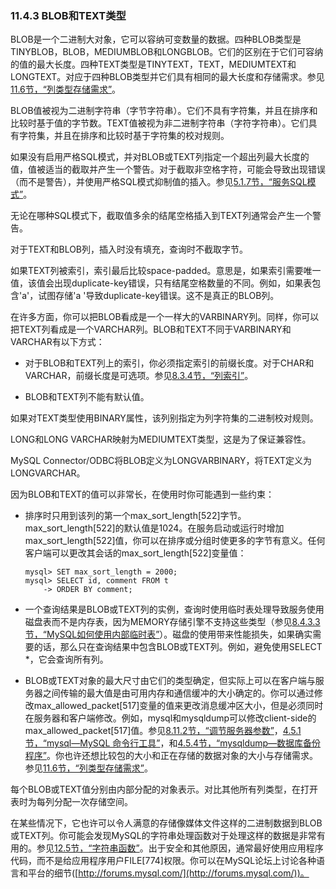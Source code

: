 ### 11.4.3 BLOB和TEXT类型

BLOB是一个二进制大对象，它可以容纳可变数量的数据。四种BLOB类型是TINYBLOB，BLOB，MEDIUMBLOB和LONGBLOB。它们的区别在于它们可容纳的值的最大长度。四种TEXT类型是TINYTEXT，TEXT，MEDIUMTEXT和LONGTEXT。对应于四种BLOB类型并它们具有相同的最大长度和存储需求。参见[11.6节，“列类型存储需求”](./11.06.00_Data_Type_Storage_Requirements.md)。

BLOB值被视为二进制字符串（字节字符串）。它们不具有字符集，并且在排序和比较时基于值的字节数。TEXT值被视为非二进制字符串（字符字符串）。它们具有字符集，并且在排序和比较时基于字符集的校对规则。

如果没有启用严格SQL模式，并对BLOB或TEXT列指定一个超出列最大长度的值，值被适当的截取并产生一个警告。对于截取非空格字符，可能会导致出现错误（而不是警告），并使用严格SQL模式抑制值的插入。参见[5.1.7节，“服务SQL模式”](../Chapter_05/05.01.07_Server_SQL_Modes.md)。

无论在哪种SQL模式下，截取值多余的结尾空格插入到TEXT列通常会产生一个警告。

对于TEXT和BLOB列，插入时没有填充，查询时不截取字节。

如果TEXT列被索引，索引最后比较space-padded。意思是，如果索引需要唯一值，该值会出现duplicate-key错误，只有结尾空格数量的不同。例如，如果表包含'a'，试图存储'a&nbsp;'导致duplicate-key错误。这不是真正的BLOB列。

在许多方面，你可以把BLOB看成是一个一样大的VARBINARY列。同样，你可以把TEXT列看成是一个VARCHAR列。BLOB和TEXT不同于VARBINARY和VARCHAR有以下方式：

* 对于BLOB和TEXT列上的索引，你必须指定索引的前缀长度。对于CHAR和VARCHAR，前缀长度是可选项。参见[8.3.4节，“列索引”](../Chapter_08/08.03.04_Column_Indexes.md)。

* BLOB和TEXT列不能有默认值。

如果对TEXT类型使用BINARY属性，该列别指定为列字符集的二进制校对规则。

LONG和LONG VARCHAR映射为MEDIUMTEXT类型，这是为了保证兼容性。

MySQL Connector/ODBC将BLOB定义为LONGVARBINARY，将TEXT定义为LONGVARCHAR。

因为BLOB和TEXT的值可以非常长，在使用时你可能遇到一些约束：

* 排序时只用到该列的第一个max_sort_length[522]字节。max_sort_length[522]的默认值是1024。在服务启动或运行时增加max_sort_length[522]值，你可以在排序或分组时使更多的字节有意义。任何客户端可以更改其会话的max_sort_length[522]变量值：

    ```
    mysql> SET max_sort_length = 2000;
    mysql> SELECT id, comment FROM t
        -> ORDER BY comment;
    ```

* 一个查询结果是BLOB或TEXT列的实例，查询时使用临时表处理导致服务使用磁盘表而不是内存表，因为MEMORY存储引擎不支持这些类型（参见[8.4.3.3节，“MySQL如何使用内部临时表”](../Chapter_08/08.04.03_Optimizing_for_Many_Tables.md#3)）。磁盘的使用带来性能损失，如果确实需要的话，那么只在查询结果中包含BLOB或TEXT列。例如，避免使用SELECT *，它会查询所有列。

* BLOB或TEXT对象的最大尺寸由它们的类型确定，但实际上可以在客户端与服务器之间传输的最大值是由可用内存和通信缓冲的大小确定的。你可以通过修改max_allowed_packet[517]变量的值来更改消息缓冲区大小，但是必须同时在服务器和客户端修改。例如，mysql和mysqldump可以修改client-side的max_allowed_packet[517]值。参见[8.11.2节，“调节服务器参数”](../Chapter_08/08.11.02_Tuning_Server_Parameters.md)，[4.5.1节，“mysql—MySQL 命令行工具”](../Chapter_04/04.05.01_mysql_The_MySQL_Command-Line_Tool.md)，和[4.5.4节，“mysqldump―数据库备份程序”](../Chapter_04/04.05.04_mysqldump_A_Database_Backup_Program.md)。你也许还想比较包的大小和正在存储的数据对象的大小与存储需求。参见[11.6节，“列类型存储需求”](./11.06.00_Data_Type_Storage_Requirements.md)。

每个BLOB或TEXT值分别由内部分配的对象表示。对比其他所有列类型，在打开表时为每列分配一次存储空间。

在某些情况下，它也许可以令人满意的存储像媒体文件这样的二进制数据到BLOB或TEXT列。你可能会发现MySQL的字符串处理函数对于处理这样的数据是非常有用的。参见[12.5节，“字符串函数”](../Chapter_12/12.05.00_String_Functions.md)。出于安全和其他原因，通常最好使用应用程序代码，而不是给应用程序用户FILE[774]权限。你可以在MySQL论坛上讨论各种语言和平台的细节([http://forums.mysql.com/](http://forums.mysql.com/))。